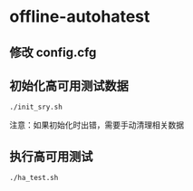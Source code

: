 # offline-autohatest

## 修改 config.cfg

## 初始化高可用测试数据

```
./init_sry.sh
```

注意：如果初始化时出错，需要手动清理相关数据

## 执行高可用测试 

```
./ha_test.sh
```
